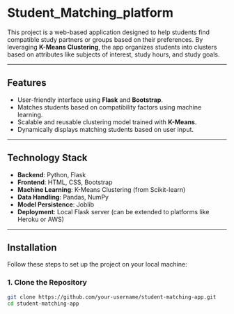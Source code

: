 # Student_Matching_platform

This project is a web-based application designed to help students find compatible study partners or groups based on their preferences. By leveraging **K-Means Clustering**, the app organizes students into clusters based on attributes like subjects of interest, study hours, and study goals.

---

## Features

- User-friendly interface using **Flask** and **Bootstrap**.
- Matches students based on compatibility factors using machine learning.
- Scalable and reusable clustering model trained with **K-Means**.
- Dynamically displays matching students based on user input.

---

## Technology Stack

- **Backend**: Python, Flask
- **Frontend**: HTML, CSS, Bootstrap
- **Machine Learning**: K-Means Clustering (from Scikit-learn)
- **Data Handling**: Pandas, NumPy
- **Model Persistence**: Joblib
- **Deployment**: Local Flask server (can be extended to platforms like Heroku or AWS)

---

## Installation

Follow these steps to set up the project on your local machine:

### 1. Clone the Repository

```bash
git clone https://github.com/your-username/student-matching-app.git
cd student-matching-app
